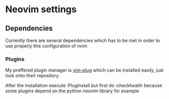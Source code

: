 # Neovim settings

## Dependencies
Currently there are several dependencies which has to be met in order to use properly this configuration of nvim

### Plugins
My preffered plugin manager is [vim-plug][] which can be installed easily, just look onto their repository.

After the installation execute :PlugInstall but first do :checkhealth because some plugins depend on the python neovim library for example

[vim-plug]: https://github.com/junegunn/vim-plug
